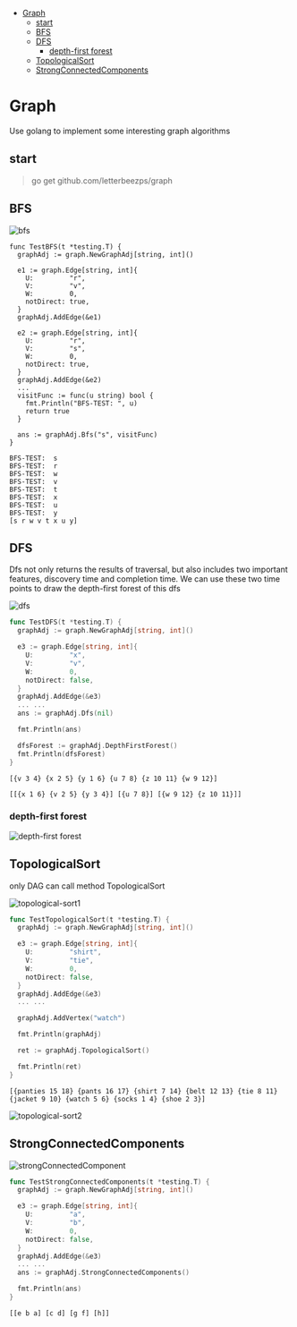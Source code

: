 
<!-- @import "[TOC]" {cmd="toc" depthFrom=1 depthTo=6 orderedList=false} -->

<!-- code_chunk_output -->

- [Graph](#graph)
  - [start](#start)
  - [BFS](#bfs)
  - [DFS](#dfs)
    - [depth-first forest](#depth-first-forest)
  - [TopologicalSort](#topologicalsort)
  - [StrongConnectedComponents](#strongconnectedcomponents)

<!-- /code_chunk_output -->

# Graph

Use golang to implement some interesting graph algorithms

## start

> go get github.com/letterbeezps/graph

## BFS

![bfs](images/bfs.jpeg)

```golang
func TestBFS(t *testing.T) {
  graphAdj := graph.NewGraphAdj[string, int]()

  e1 := graph.Edge[string, int]{
    U:         "r",
    V:         "v",
    W:         0,
    notDirect: true,
  }
  graphAdj.AddEdge(&e1)

  e2 := graph.Edge[string, int]{
    U:         "r",
    V:         "s",
    W:         0,
    notDirect: true,
  }
  graphAdj.AddEdge(&e2)
  ...
  visitFunc := func(u string) bool {
    fmt.Println("BFS-TEST: ", u)
    return true
  }

  ans := graphAdj.Bfs("s", visitFunc)
}
```

```shell
BFS-TEST:  s
BFS-TEST:  r
BFS-TEST:  w
BFS-TEST:  v
BFS-TEST:  t
BFS-TEST:  x
BFS-TEST:  u
BFS-TEST:  y
[s r w v t x u y]
```

## DFS

Dfs not only returns the results of traversal, but also includes two important features, discovery time and completion time. We can use these two time points to draw the depth-first forest of this dfs

![dfs](images/dfs.jpeg)

```go
func TestDFS(t *testing.T) {
  graphAdj := graph.NewGraphAdj[string, int]()

  e3 := graph.Edge[string, int]{
    U:         "x",
    V:         "v",
    W:         0,
    notDirect: false,
  }
  graphAdj.AddEdge(&e3)
  ... ...
  ans := graphAdj.Dfs(nil)

  fmt.Println(ans)

  dfsForest := graphAdj.DepthFirstForest()
  fmt.Println(dfsForest)
}
```

```shell
[{v 3 4} {x 2 5} {y 1 6} {u 7 8} {z 10 11} {w 9 12}]

[[{x 1 6} {v 2 5} {y 3 4}] [{u 7 8}] [{w 9 12} {z 10 11}]]
```

### depth-first forest

![depth-first forest](images/depth-first%20forest.jpeg)

## TopologicalSort

only DAG can call method TopologicalSort

![topological-sort1](images/topological-sort1.jpg)

```go
func TestTopologicalSort(t *testing.T) {
  graphAdj := graph.NewGraphAdj[string, int]()

  e3 := graph.Edge[string, int]{
    U:         "shirt",
    V:         "tie",
    W:         0,
    notDirect: false,
  }
  graphAdj.AddEdge(&e3)
  ... ...

  graphAdj.AddVertex("watch")

  fmt.Println(graphAdj)

  ret := graphAdj.TopologicalSort()

  fmt.Println(ret)
}
```

```shell
[{panties 15 18} {pants 16 17} {shirt 7 14} {belt 12 13} {tie 8 11} {jacket 9 10} {watch 5 6} {socks 1 4} {shoe 2 3}]
```

![topological-sort2](images/topological-sort2.jpg)

## StrongConnectedComponents

![strongConnectedComponent](images/strongConnectedComponents.jpg)

```go
func TestStrongConnectedComponents(t *testing.T) {
  graphAdj := graph.NewGraphAdj[string, int]()

  e3 := graph.Edge[string, int]{
    U:         "a",
    V:         "b",
    W:         0,
    notDirect: false,
  }
  graphAdj.AddEdge(&e3)
  ... ... 
  ans := graphAdj.StrongConnectedComponents()

  fmt.Println(ans)
}
```

```shell
[[e b a] [c d] [g f] [h]]
```

